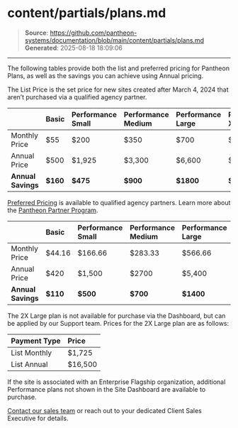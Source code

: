 # content/partials/plans.md

> **Source**: https://github.com/pantheon-systems/documentation/blob/main/content/partials/plans.md
> **Generated**: 2025-08-18 18:09:06

---

The following tables provide both the list and preferred pricing for Pantheon Plans, as well as the savings you can achieve using Annual pricing.

<TabList>

<Tab title="List Price" id="tab-1-anchor" active={true}>

The List Price is the set price for new sites created after March 4, 2024 that aren’t purchased via a qualified agency partner.

|                    | Basic         | Performance Small | Performance Medium | Performance Large | Performance XL       |
|:------------------ |:------------- |:----------------- |:------------------ |:----------------- |:-------------------- |
| Monthly Price      | $55           | $200              | $350               | $700              | $1,150               |
| Annual Price       | $500          | $1,925            | $3,300             | $6,600            | $11,000              |
| **Annual Savings** | **$160**      | **$475**          | **$900**           | **$1800**         | **$2,800**           |

</Tab>

<Tab title="Preferred Price" id="tab-2-id">

[Preferred Pricing](https://pantheon.io/plans/agency-preferred-pricing) is available to qualified agency partners. Learn more about the [Pantheon Partner Program](https://pantheon.io/partners).


|                    | Basic   | Performance Small | Performance Medium | Performance Large | Performance XL  |
|:------------------ |:------- |:----------------- |:------------------ |:----------------- |:--------------- |
| Monthly Price      | $44.16  | $166.66           | $283.33            | $566.66           | $925            |
| Annual Price       | $420    | $1,500            | $2700              | $5,400            | $9,000          |
| **Annual Savings** | **$110**| **$500**          | **$700**           | **$1400**         | **$2100**       |

</Tab>

<Tab title="2X Large" id="2x">

The 2X Large plan is not available for purchase via the Dashboard, but can be applied by our Support team. Prices for the 2X Large plan are as follows:

| Payment Type      | Price            |
|:----------------- |:---------------- |
| List Monthly      |  $1,725          |
| List Annual       |  $16,500         |

</Tab>

</TabList>

<Alert title="Note" type="info" >

If the site is associated with an Enterprise Flagship organization, additional Performance plans not shown in the Site Dashboard are available to purchase.

[Contact our sales team](https://pantheon.io/contact-us) or reach out to your dedicated Client Sales Executive for details.

</Alert>
